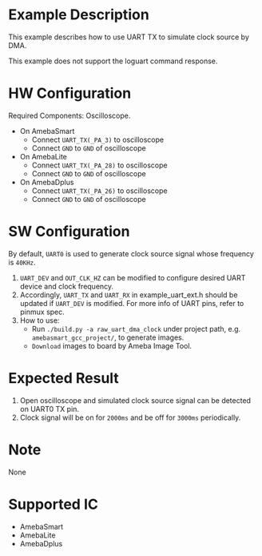 # Example Description

This example describes how to use UART TX to simulate clock source by DMA.

This example does not support the loguart command response.

# HW Configuration

Required Components: Oscilloscope.

* On AmebaSmart
  - Connect `UART_TX(_PA_3)` to oscilloscope
  - Connect `GND` to `GND` of oscilloscope
* On AmebaLite
  - Connect `UART_TX(_PA_28)` to oscilloscope
  - Connect `GND` to `GND` of oscilloscope
* On AmebaDplus
  - Connect `UART_TX(_PA_26)` to oscilloscope
  - Connect `GND` to `GND` of oscilloscope

# SW Configuration

By default, `UART0` is used to generate clock source signal whose frequency is `40KHz`.
1. `UART_DEV` and `OUT_CLK_HZ` can be modified to configure desired UART device and clock frequency.
2. Accordingly, `UART_TX` and `UART_RX` in example_uart_ext.h should be updated if `UART_DEV` is modified.
   For more info of UART pins, refer to pinmux spec.
3. How to use:
    * Run `./build.py -a raw_uart_dma_clock` under project path, e.g. `amebasmart_gcc_project/`, to generate images.
    * `Download` images to board by Ameba Image Tool.

# Expected Result

1. Open oscilloscope and simulated clock source signal can be detected on UART0 TX pin.
2. Clock signal will be on for `2000ms` and be off for `3000ms` periodically.

#  Note

None

# Supported IC

* AmebaSmart
* AmebaLite
* AmebaDplus